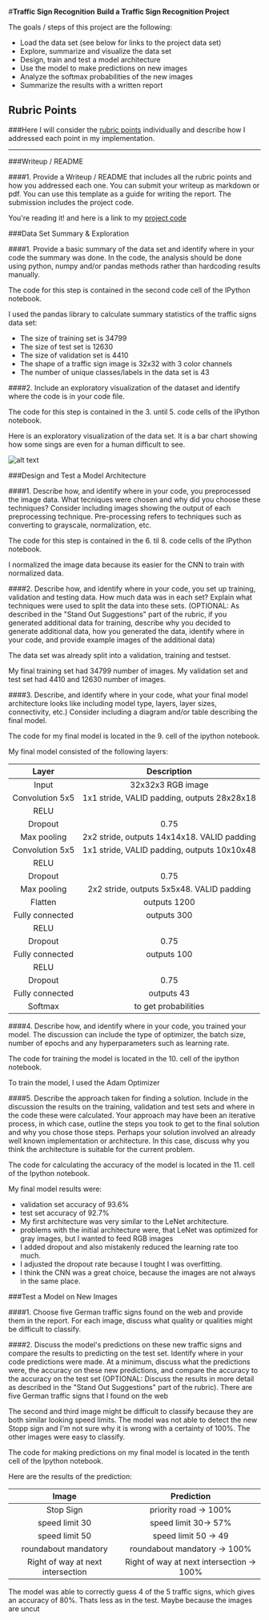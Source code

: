 #**Traffic Sign Recognition** 
**Build a Traffic Sign Recognition Project**

The goals / steps of this project are the following:
* Load the data set (see below for links to the project data set)
* Explore, summarize and visualize the data set
* Design, train and test a model architecture
* Use the model to make predictions on new images
* Analyze the softmax probabilities of the new images
* Summarize the results with a written report


[//]: # (Image References)

[image1]: ./examples/visualization.jpg "Visualization"
[image2]: ./examples/grayscale.jpg "Grayscaling"
[image3]: ./examples/random_noise.jpg "Random Noise"
[image4]: ./examples/placeholder.png "Traffic Sign 1"
[image5]: ./examples/placeholder.png "Traffic Sign 2"
[image6]: ./examples/placeholder.png "Traffic Sign 3"
[image7]: ./examples/placeholder.png "Traffic Sign 4"
[image8]: ./examples/placeholder.png "Traffic Sign 5"

## Rubric Points
###Here I will consider the [rubric points](https://review.udacity.com/#!/rubrics/481/view) individually and describe how I addressed each point in my implementation.  

---
###Writeup / README

####1. Provide a Writeup / README that includes all the rubric points and how you addressed each one. You can submit your writeup as markdown or pdf. You can use this template as a guide for writing the report. The submission includes the project code.

You're reading it! and here is a link to my [project code](https://github.com/christianreiser/P2-Traffic-Sign-Classifier/blob/master/P2%20Traffic_Sign_Classifier.ipynb)

###Data Set Summary & Exploration

####1. Provide a basic summary of the data set and identify where in your code the summary was done. In the code, the analysis should be done using python, numpy and/or pandas methods rather than hardcoding results manually.

The code for this step is contained in the second code cell of the IPython notebook.  

I used the pandas library to calculate summary statistics of the traffic
signs data set:

* The size of training set is 34799
* The size of test set is 12630
* The size of validation set is 4410
* The shape of a traffic sign image is 32x32 with 3 color channels
* The number of unique classes/labels in the data set is 43


####2. Include an exploratory visualization of the dataset and identify where the code is in your code file.

The code for this step is contained in the 3. until 5. code cells of the IPython notebook.  

Here is an exploratory visualization of the data set. It is a bar chart showing how some sings are even for a human difficult to see.

![alt text][image1]

###Design and Test a Model Architecture

####1. Describe how, and identify where in your code, you preprocessed the image data. What tecniques were chosen and why did you choose these techniques? Consider including images showing the output of each preprocessing technique. Pre-processing refers to techniques such as converting to grayscale, normalization, etc.

The code for this step is contained in the 6. til 8. code cells of the IPython notebook.

I normalized the image data because its easier for the CNN to train with normalized data.

####2. Describe how, and identify where in your code, you set up training, validation and testing data. How much data was in each set? Explain what techniques were used to split the data into these sets. (OPTIONAL: As described in the "Stand Out Suggestions" part of the rubric, if you generated additional data for training, describe why you decided to generate additional data, how you generated the data, identify where in your code, and provide example images of the additional data)
 

The data set was already split into a validation, training and testset.

My final training set had 34799 number of images. My validation set and test set had 4410 and 12630 number of images.


####3. Describe, and identify where in your code, what your final model architecture looks like including model type, layers, layer sizes, connectivity, etc.) Consider including a diagram and/or table describing the final model.

The code for my final model is located in the 9. cell of the ipython notebook. 

My final model consisted of the following layers:

| Layer         		|     Description	        					| 
|:---------------------:|:---------------------------------------------:| 
| Input         		| 32x32x3 RGB image   							| 
| Convolution 5x5     	| 1x1 stride, VALID padding, outputs 28x28x18 	|
| RELU					|												|
| Dropout					|		0.75										|
| Max pooling	      	| 2x2 stride,  outputs 14x14x18. 	VALID padding			|
| Convolution 5x5	    |  1x1 stride, VALID padding, outputs 10x10x48 									|
| RELU					|												|
| Dropout					|		0.75										|
| Max pooling	      	| 2x2 stride,  outputs 5x5x48. 	VALID padding			|
|	Flatten					|	outputs 1200											|
| Fully connected		| outputs 300        									|
| RELU					|												|
| Dropout					|		0.75										|       									|
| Fully connected		| outputs 100        									|
| RELU					|												|
| Dropout					|		0.75										|
| Fully connected		| outputs 43        									|
| Softmax				| to get probabilities |

 


####4. Describe how, and identify where in your code, you trained your model. The discussion can include the type of optimizer, the batch size, number of epochs and any hyperparameters such as learning rate.

The code for training the model is located in the 10. cell of the ipython notebook. 

To train the model, I used the Adam Optimizer

####5. Describe the approach taken for finding a solution. Include in the discussion the results on the training, validation and test sets and where in the code these were calculated. Your approach may have been an iterative process, in which case, outline the steps you took to get to the final solution and why you chose those steps. Perhaps your solution involved an already well known implementation or architecture. In this case, discuss why you think the architecture is suitable for the current problem.

The code for calculating the accuracy of the model is located in the 11. cell of the Ipython notebook.

My final model results were:
* validation set accuracy of 93.6% 
* test set accuracy of 92.7%
* My first architecture was very similar to the LeNet architecture.
* problems with the initial architecture were, that LeNet was optimized for gray images, but I wanted to feed RGB images
* I added dropout and also mistakenly reduced the learning rate too much.
* I adjusted the dropout rate because I tought I was overfitting.
* I think the CNN was a great choice, because the images are not always in the same place.


###Test a Model on New Images

####1. Choose five German traffic signs found on the web and provide them in the report. For each image, discuss what quality or qualities might be difficult to classify.

####2. Discuss the model's predictions on these new traffic signs and compare the results to predicting on the test set. Identify where in your code predictions were made. At a minimum, discuss what the predictions were, the accuracy on these new predictions, and compare the accuracy to the accuracy on the test set (OPTIONAL: Discuss the results in more detail as described in the "Stand Out Suggestions" part of the rubric).
There are five German traffic signs that I found on the web

The second and third image might be difficult to classify because they are both similar looking speed limits.
The model was not able to detect the new Stopp sign and I'm not sure why it is wrong with a certainty of 100%.
The other images were easy to classify.


The code for making predictions on my final model is located in the tenth cell of the Ipython notebook.

Here are the results of the prediction:

| Image			        |     Prediction	        					| 
|:---------------------:|:---------------------------------------------:| 
| Stop Sign      		| priority road -> 100% 									| 
| speed limit 30     			| speed limit 30-> 57% 										|
| speed limit 50 					| speed limit 50 -> 49 											|
| roundabout mandatory      		| roundabout mandatory -> 100%   				 				|
| Right of way at next intersection		| Right of way at next intersection -> 100%     							|


The model was able to correctly guess 4 of the 5 traffic signs, which gives an accuracy of 80%. Thats less as in the test. Maybe because the images are uncut
